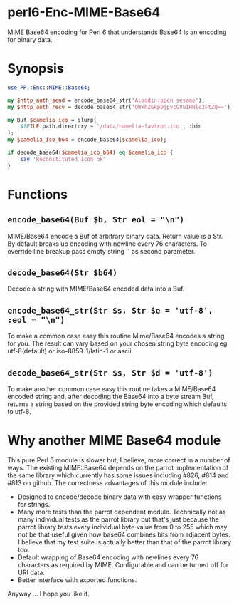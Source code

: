 perl6-Enc-MIME-Base64
=================

MIME Base64 encoding for Perl 6 that understands Base64 is an encoding for binary data.

# Synopsis

```perl
use PP::Enc::MIME::Base64;

my $http_auth_send = encode_base64_str('Aladdin:open sesame');
my $http_auth_recv = decode_base64_str('QWxhZGRpbjpvcGVuIHNlc2FtZQ==');

my Buf $camelia_ico = slurp(
    $?FILE.path.directory ~ '/data/camelia-favicon.ico', :bin
);
my $camelia_ico_b64 = encode_base64($camelia_ico);

if decode_base64($camelia_ico_b64) eq $camelia_ico {
    say 'Reconstituted icon ok'
}

```

# Functions

## `encode_base64(Buf $b, Str eol = "\n")`

MIME/Base64 encode a Buf of arbitrary binary data.  Return value is a Str. By default breaks up encoding with newline every 76 characters.  To override line breakup pass empty string '' as second parameter.


## `decode_base64(Str $b64)`

Decode a string with MIME/Base64 encoded data into a Buf.

## `encode_base64_str(Str $s, Str $e = 'utf-8', :eol = "\n")`

To make a common case easy this routine Mime/Base64 encodes a string for you.  The result can vary based on your chosen string byte encoding eg utf-8(default) or iso-8859-1/latin-1 or ascii. 

## `decode_base64_str(Str $s, Str $d = 'utf-8')`
To make another common case easy this routine takes a MIME/Base64 encoded string and, after decoding the Base64 into a byte stream Buf, returns a string based on the provided string byte encoding which defaults to utf-8.

# Why another MIME Base64 module

This pure Perl 6 module is slower but, I believe, more correct in a number of ways.  The existing MIME::Base64 depends on the parrot implementation of the same library which currently has some issues including #826, #814 and #813 on github.  The correctness advantages of this module include:

* Designed to encode/decode binary data with easy wrapper functions for strings.
* Many more tests than the parrot dependent module.  Technically not as many individual tests as the parrot library but that's just because the parrot library tests every individual byte value from 0 to 255 which may not be that useful given how base64 combines bits from adjacent bytes.  I believe that my test suite is actually better than that of the parrot library too.
* Default wrapping of Base64 encoding with newlines every 76 characters as required by MIME.  Configurable and can be turned off for URI data.
* Better interface with exported functions.

Anyway ... I hope you like it.
